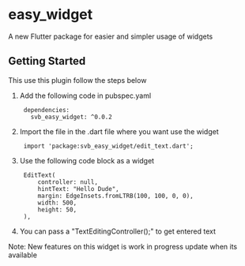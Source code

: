# easy_widget

A new Flutter package for easier and simpler usage of widgets

## Getting Started

This use this plugin follow the steps below

1. Add the following code in pubspec.yaml

        dependencies:
          svb_easy_widget: ^0.0.2
          
          
2. Import the file in the .dart file where you want use the widget

        import 'package:svb_easy_widget/edit_text.dart';
        
3. Use the following code block as a widget

        EditText(
            controller: null,
            hintText: "Hello Dude",
            margin: EdgeInsets.fromLTRB(100, 100, 0, 0),
            width: 500,
            height: 50,
        ),
      
4. You can pass a "TextEditingController();" to get entered text

Note: New features on this widget is work in progress update when its available


